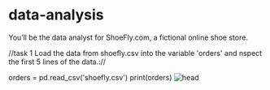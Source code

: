 # data-analysis

You’ll be the data analyst for ShoeFly.com, a fictional online shoe store.

//task 1
Load the data from shoefly.csv into the variable 'orders' and nspect the first 5 lines of the data.://

orders = pd.read_csv('shoefly.csv')
print(orders)
![head](https://github.com/Kyra-124/data-analysis/assets/98788777/892dcccd-fcd6-4a81-9cb5-06e3a5ae50f2) 


